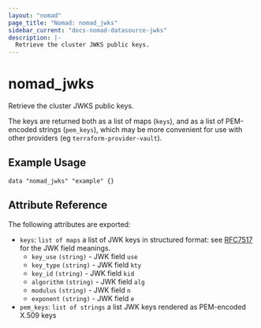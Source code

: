 ```yaml
---
layout: "nomad"
page_title: "Nomad: nomad_jwks"
sidebar_current: "docs-nomad-datasource-jwks"
description: |-
  Retrieve the cluster JWKS public keys.
---
```


# nomad_jwks

Retrieve the cluster JWKS public keys.

The keys are returned both as a list of maps (`keys`), and as a list of PEM-encoded strings
(`pem_keys`), which may be more convenient for use with other providers (eg
`terraform-provider-vault`).

## Example Usage

```hcl
data "nomad_jwks" "example" {}
```

## Attribute Reference

The following attributes are exported:
* `keys`: `list of maps` a list of JWK keys in structured format: see [RFC7517](https://datatracker.ietf.org/doc/html/rfc7517) for the
JWK field meanings.
  * `key_use` `(string)` - JWK field `use`
  * `key_type` `(string)` - JWK field `kty`
  * `key_id` `(string)` - JWK field `kid`
  * `algorithm` `(string)` - JWK field `alg`
  * `modulus` `(string)` - JWK field `n`
  * `exponent` `(string)` - JWK field `e`
* `pem_keys`: `list of strings` a list JWK keys rendered as PEM-encoded X.509 keys
